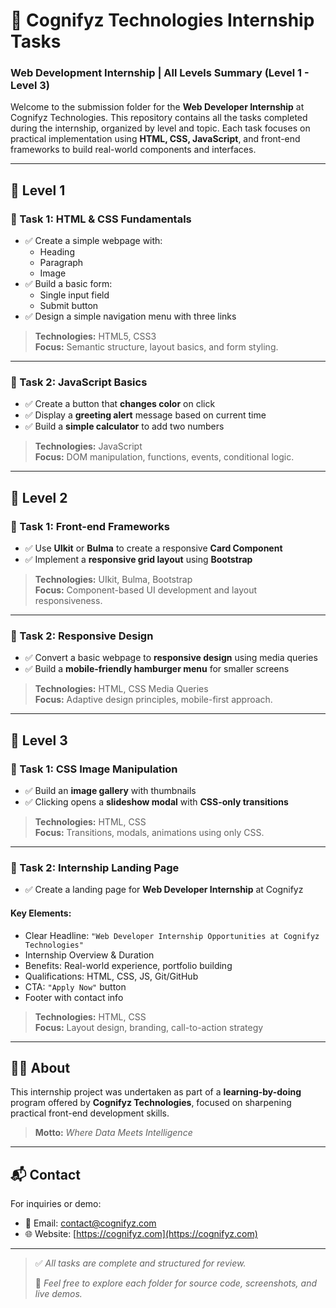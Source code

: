 # 🧠 Cognifyz Technologies Internship Tasks  
### Web Development Internship | All Levels Summary (Level 1 - Level 3)

Welcome to the submission folder for the **Web Developer Internship** at Cognifyz Technologies. This repository contains all the tasks completed during the internship, organized by level and topic. Each task focuses on practical implementation using **HTML, CSS, JavaScript**, and front-end frameworks to build real-world components and interfaces.

---

## 🔰 Level 1

### 📌 Task 1: HTML & CSS Fundamentals

- ✅ Create a simple webpage with:
  - Heading
  - Paragraph
  - Image
- ✅ Build a basic form:
  - Single input field
  - Submit button
- ✅ Design a simple navigation menu with three links

> **Technologies:** HTML5, CSS3  
> **Focus:** Semantic structure, layout basics, and form styling.

---

### 📌 Task 2: JavaScript Basics

- ✅ Create a button that **changes color** on click
- ✅ Display a **greeting alert** message based on current time
- ✅ Build a **simple calculator** to add two numbers

> **Technologies:** JavaScript  
> **Focus:** DOM manipulation, functions, events, conditional logic.

---

## 🚀 Level 2

### 📌 Task 1: Front-end Frameworks

- ✅ Use **UIkit** or **Bulma** to create a responsive **Card Component**
- ✅ Implement a **responsive grid layout** using **Bootstrap**

> **Technologies:** UIkit, Bulma, Bootstrap  
> **Focus:** Component-based UI development and layout responsiveness.

---

### 📌 Task 2: Responsive Design

- ✅ Convert a basic webpage to **responsive design** using media queries
- ✅ Build a **mobile-friendly hamburger menu** for smaller screens

> **Technologies:** HTML, CSS Media Queries  
> **Focus:** Adaptive design principles, mobile-first approach.

---

## 🎨 Level 3

### 📌 Task 1: CSS Image Manipulation

- ✅ Build an **image gallery** with thumbnails
- ✅ Clicking opens a **slideshow modal** with **CSS-only transitions**

> **Technologies:** HTML, CSS  
> **Focus:** Transitions, modals, animations using only CSS.

---

### 📌 Task 2: Internship Landing Page

- ✅ Create a landing page for **Web Developer Internship** at Cognifyz

#### Key Elements:
- Clear Headline: `"Web Developer Internship Opportunities at Cognifyz Technologies"`
- Internship Overview & Duration
- Benefits: Real-world experience, portfolio building
- Qualifications: HTML, CSS, JS, Git/GitHub
- CTA: `"Apply Now"` button
- Footer with contact info

> **Technologies:** HTML, CSS  
> **Focus:** Layout design, branding, call-to-action strategy

---

## 👨‍💻 About

This internship project was undertaken as part of a **learning-by-doing** program offered by **Cognifyz Technologies**, focused on sharpening practical front-end development skills.

> **Motto:** *Where Data Meets Intelligence*

---

## 📬 Contact

For inquiries or demo:
- 📧 Email: [contact@cognifyz.com](mailto:contact@cognifyz.com)
- 🌐 Website: [https://cognifyz.com](https://cognifyz.com)

---

> ✅ *All tasks are complete and structured for review.*
>  
> 📁 *Feel free to explore each folder for source code, screenshots, and live demos.*
